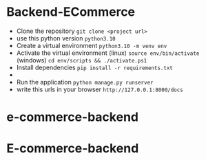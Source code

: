 # Backend-ECommerce


-   Clone the repository `git clone <project url>`
-   use this python version `python3.10`
-   Create a virtual environment `python3.10 -m venv env`
-   Activate the virtual environment (linux) `source env/bin/activate`
                                      (windows) `cd env/scripts && ./activate.ps1`
-   Install dependencies `pip install -r requirements.txt`
-   
-   Run the application `python manage.py runserver`
-   write this urls in your browser `http://127.0.0.1:8000/docs`

# e-commerce-backend
# E-commerce-backend
